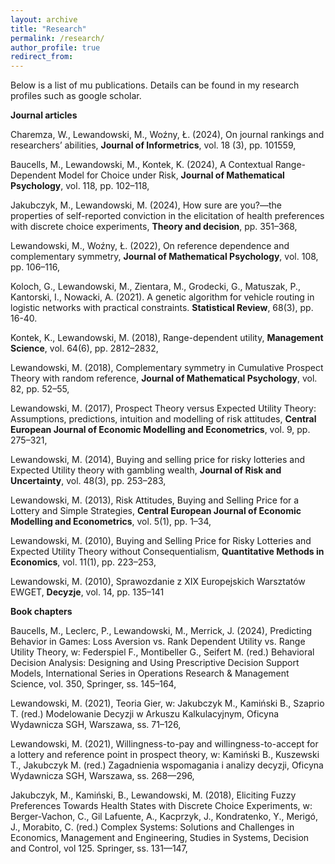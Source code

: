 ```yaml
---
layout: archive
title: "Research"
permalink: /research/
author_profile: true
redirect_from:
---
```


Below is a list of mu publications. Details can be found in my research profiles such as google scholar.

**Journal articles**

Charemza, W., Lewandowski, M., Woźny, Ł. (2024), On journal rankings and researchers’ abilities,
**Journal of Informetrics**, vol. 18 (3), pp. 101559,

Baucells, M., Lewandowski, M., Kontek, K. (2024), A Contextual Range-Dependent Model for 
Choice under Risk, **Journal of Mathematical Psychology**, vol. 118, pp. 102–118,

Jakubczyk, M., Lewandowski, M. (2024), How sure are you?—the properties of self-reported
conviction in the elicitation of health preferences with discrete choice experiments, **Theory and
decision**, pp. 351–368,

Lewandowski, M., Woźny, Ł. (2022), On reference dependence and complementary symmetry,
**Journal of Mathematical Psychology**, vol. 108, pp. 106–116,

Koloch, G., Lewandowski, M., Zientara, M., Grodecki, G., Matuszak, P., Kantorski, I., Nowacki,
A. (2021). A genetic algorithm for vehicle routing in logistic networks with practical constraints.
**Statistical Review**, 68(3), pp. 16-40.

Kontek, K., Lewandowski, M. (2018), Range-dependent utility, **Management Science**, vol.
64(6), pp. 2812–2832,

Lewandowski, M. (2018), Complementary symmetry in Cumulative Prospect Theory with random
reference, **Journal of Mathematical Psychology**, vol. 82, pp. 52–55,

Lewandowski, M. (2017), Prospect Theory versus Expected Utility Theory: Assumptions, predictions,
intuition and modelling of risk attitudes, **Central European Journal of Economic
Modelling and Econometrics**, vol. 9, pp. 275–321,

Lewandowski, M. (2014), Buying and selling price for risky lotteries and Expected Utility theory
with gambling wealth, **Journal of Risk and Uncertainty**, vol. 48(3), pp. 253–283,

Lewandowski, M. (2013), Risk Attitudes, Buying and Selling Price for a Lottery and Simple
Strategies, **Central European Journal of Economic Modelling and Econometrics**, vol. 5(1),
pp. 1–34,

Lewandowski, M. (2010), Buying and Selling Price for Risky Lotteries and Expected Utility Theory
without Consequentialism, **Quantitative Methods in Economics**, vol. 11(1), pp. 223–253,

Lewandowski, M. (2010), Sprawozdanie z XIX Europejskich Warsztatów EWGET, **Decyzje**, vol.
14, pp. 135–141

**Book chapters**

Baucells, M., Leclerc, P., Lewandowski, M., Merrick, J. (2024), Predicting Behavior in Games:
Loss Aversion vs. Rank Dependent Utility vs. Range Utility Theory, w: Federspiel F., Montibeller
G., Seifert M. (red.) Behavioral Decision Analysis: Designing and Using Prescriptive
Decision Support Models, International Series in Operations Research & Management Science,
vol. 350, Springer, ss. 145–164,

Lewandowski, M. (2021), Teoria Gier, w: Jakubczyk M., Kamiński B., Szaprio T. (red.) Modelowanie
Decyzji w Arkuszu Kalkulacyjnym, Oficyna Wydawnicza SGH, Warszawa, ss. 71–126,

Lewandowski, M. (2021), Willingness-to-pay and willingness-to-accept for a lottery and reference
point in prospect theory, w: Kamiński B., Kuszewski T., Jakubczyk M. (red.) Zagadnienia
wspomagania i analizy decyzji, Oficyna Wydawnicza SGH, Warszawa, ss. 268—296,

Jakubczyk, M., Kamiński, B., Lewandowski, M. (2018), Eliciting Fuzzy Preferences Towards 
Health States with Discrete Choice Experiments, w: Berger-Vachon, C., Gil Lafuente, A.,
Kacprzyk, J., Kondratenko, Y., Merigó, J., Morabito, C. (red.) Complex Systems: Solutions
and Challenges in Economics, Management and Engineering, Studies in Systems, Decision
and Control, vol 125. Springer, ss. 131—147,







